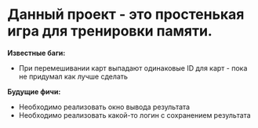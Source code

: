 # Данный проект - это простенькая игра для тренировки памяти.

**Известные баги:**
* При перемешивании карт выпадают одинаковые ID для карт - пока не придумал как лучше сделать

**Будущие фичи:**
* Необходимо реализовать окно вывода результата
* Необходимо реализовать какой-то логин с сохранением результата
